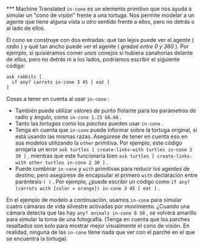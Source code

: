 ﻿*** Machine Translated
`in-cone` es un elemento primitivo que nos ayuda a simular un "cono de visión" frente a una tortuga. Nos permite modelar a un agente que tiene alguna vista u otro sentido frente a ellos, pero no detrás o al lado de ellos.

El cono se construye con dos entradas: qué tan lejos puede ver el agente ( *radio* ) y qué tan ancho puede ver el agente ( *grados entre 0 y 360* ). Por ejemplo, si quisiéramos comer unos conejos si hubiera zanahorias delante de ellos, pero no detrás ni a los lados, podríamos escribir el siguiente código:



```
ask rabbits [
  if any? carrots in-cone 3 45 [ eat ]
]
```


Cosas a tener en cuenta al usar `in-cone` :

- También puede utilizar valores de punto flotante para los parámetros de radio y ángulo, como `in-cone 1.25 66.66` .
- Tanto las *tortugas* como los *parches* pueden usar `in-cone` .
- Tenga en cuenta que `in-cone` puede informar sobre la tortuga original, si está usando las mismas razas. Asegúrese de tener en cuenta eso en sus modelos utilizando la `other` primitiva. Por ejemplo, este código arrojaría un error `ask turtles [ create-links-with turtles in-cone 2 30 ]` , mientras que este funcionaría bien `ask turtles [ create-links-with other turtles in-cone 2 30 ]` .
- Puede combinar `in-cone` y `with` primitivas para reducir los agentes de destino, pero asegúrese de encapsular el primero `with` declaración entre paréntesis `( )` . Por ejemplo, ¿puede escribir un código como `if any? (carrots with [color = orange]) in-cone 3 45 [ eat ]` .


En el ejemplo de modelo a continuación, usamos `in-cone` para simular cuatro cámaras de vida silvestre activadas por movimiento. ¿Cuando una cámara detecta que las hay `any? animals in-cone 8 50` , se volverá amarillo para simular la toma de una fotografía. (Tenga en cuenta que los parches resaltados son solo para mostrar mejor visualmente el cono de visión. En realidad, ninguna de las `in-cone` tiene nada que ver con el parche en el que se encuentra la tortuga).